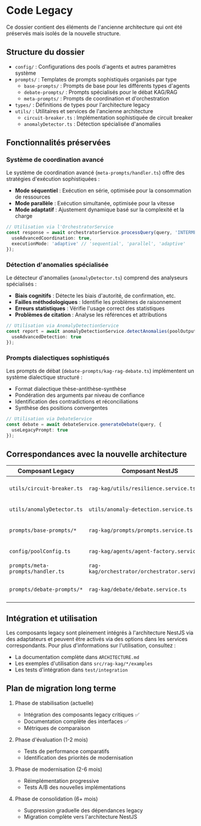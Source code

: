 # Code Legacy

Ce dossier contient des éléments de l'ancienne architecture qui ont été préservés mais isolés de la nouvelle structure.

## Structure du dossier

- `config/` : Configurations des pools d'agents et autres paramètres système
- `prompts/` : Templates de prompts sophistiqués organisés par type
  - `base-prompts/` : Prompts de base pour les différents types d'agents
  - `debate-prompts/` : Prompts spécialisés pour le débat KAG/RAG
  - `meta-prompts/` : Prompts de coordination et d'orchestration
- `types/` : Définitions de types pour l'architecture legacy
- `utils/` : Utilitaires et services de l'ancienne architecture
  - `circuit-breaker.ts` : Implémentation sophistiquée de circuit breaker
  - `anomalyDetector.ts` : Détection spécialisée d'anomalies

## Fonctionnalités préservées

### Système de coordination avancé

Le système de coordination avancé (`meta-prompts/handler.ts`) offre des stratégies d'exécution sophistiquées :

- **Mode séquentiel** : Exécution en série, optimisée pour la consommation de ressources
- **Mode parallèle** : Exécution simultanée, optimisée pour la vitesse
- **Mode adaptatif** : Ajustement dynamique basé sur la complexité et la charge

```typescript
// Utilisation via l'OrchestratorService
const response = await orchestratorService.processQuery(query, 'INTERMEDIATE', {
  useAdvancedCoordination: true,
  executionMode: 'adaptive' // 'sequential', 'parallel', 'adaptive'
});
```

### Détection d'anomalies spécialisée

Le détecteur d'anomalies (`anomalyDetector.ts`) comprend des analyseurs spécialisés :

- **Biais cognitifs** : Détecte les biais d'autorité, de confirmation, etc.
- **Failles méthodologiques** : Identifie les problèmes de raisonnement
- **Erreurs statistiques** : Vérifie l'usage correct des statistiques
- **Problèmes de citation** : Analyse les références et attributions

```typescript
// Utilisation via AnomalyDetectionService
const report = await anomalyDetectionService.detectAnomalies(poolOutputs, {
  useAdvancedDetection: true
});
```

### Prompts dialectiques sophistiqués

Les prompts de débat (`debate-prompts/kag-rag-debate.ts`) implémentent un système dialectique structuré :

- Format dialectique thèse-antithèse-synthèse
- Pondération des arguments par niveau de confiance
- Identification des contradictions et réconciliations
- Synthèse des positions convergentes

```typescript
// Utilisation via DebateService
const debate = await debateService.generateDebate(query, {
  useLegacyPrompt: true
});
```

## Correspondances avec la nouvelle architecture

| Composant Legacy | Composant NestJS | Description |
|------------------|------------------|-------------|
| `utils/circuit-breaker.ts` | `rag-kag/utils/resilience.service.ts` | Système de gestion de la résilience |
| `utils/anomalyDetector.ts` | `utils/anomaly-detection.service.ts` | Détection d'anomalies |
| `prompts/base-prompts/*` | `rag-kag/prompts/prompts.service.ts` | Gestion des templates de prompts |
| `config/poolConfig.ts` | `rag-kag/agents/agent-factory.service.ts` | Configuration des agents |
| `prompts/meta-prompts/handler.ts` | `rag-kag/orchestrator/orchestrator.service.ts` | Coordination d'exécution |
| `prompts/debate-prompts/*` | `rag-kag/debate/debate.service.ts` | Système de débat dialectique |

## Intégration et utilisation

Les composants legacy sont pleinement intégrés à l'architecture NestJS via des adaptateurs et peuvent être activés via des options dans les services correspondants. Pour plus d'informations sur l'utilisation, consultez :

- La documentation complète dans `ARCHITECTURE.md`
- Les exemples d'utilisation dans `src/rag-kag/*/examples`
- Les tests d'intégration dans `test/integration`

## Plan de migration long terme

1. Phase de stabilisation (actuelle)
   - Intégration des composants legacy critiques ✅
   - Documentation complète des interfaces ✅
   - Métriques de comparaison

2. Phase d'évaluation (1-2 mois)
   - Tests de performance comparatifs
   - Identification des priorités de modernisation

3. Phase de modernisation (2-6 mois)
   - Réimplémentation progressive
   - Tests A/B des nouvelles implémentations

4. Phase de consolidation (6+ mois)
   - Suppression graduelle des dépendances legacy
   - Migration complète vers l'architecture NestJS 